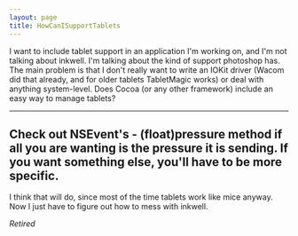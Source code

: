 ```yaml
---
layout: page
title: HowCanISupportTablets
---
```


I want to include tablet support in an application I'm working on, and I'm not talking about inkwell. I'm talking about the kind of support photoshop has. The main problem is that I don't really want to write an IOKit driver (Wacom did that already, and for older tablets TabletMagic works) or deal with anything system-level. Does Cocoa (or any other framework) include an easy way to manage tablets?

----
Check out NSEvent's - (float)pressure method if all you are wanting is the pressure it is sending.  If you want something else, you'll have to be more specific.
----
I think that will do, since most of the time tablets work like mice anyway. Now I just have to figure out how to mess 
with inkwell.

*Retired*

